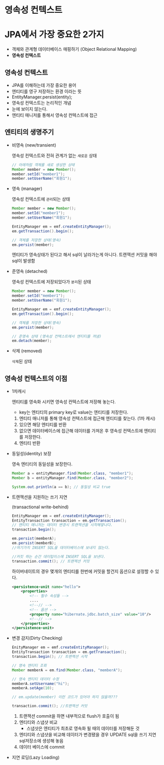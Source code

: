 # 영속성 컨텍스트
# JPA에서 가장 중요한 2가지

- 객체와 관계형 데이터베이스 매핑하기 (Object Relational Mapping)
- **영속성 컨텍스트**

## 영속성 컨텍스트

- JPA를 이해하는데 가장 중요한 용어
- 엔티티를 영구 저장하는 환경 이라는 뜻
- EntityManager.persist(entity);
- 영속성 컨텍스트는 논리적인 개념
- 눈에 보이지 않는다.
- 엔티티 매니저를 통해서 영속성 컨텍스트에 접근

## 엔티티의 생명주기

- 비영속 (new/transient)
    
    영속성 컨텍스트와 전혀 관계가 없는 `새로운` 상태
    
    ```java
    // 아래처럼 객체를 새로 생성한 상태
    Member member = new Member();
    member.setId("member1");
    member.setUserName("회원1");
    ```
    
- 영속 (manager)
    
    영속성 컨텍스트에 `관리`되는 상태
    
    ```java
    Member member = new Member();
    member.setId("member1");
    member.setUserName("회원1");
    
    EntityManager em = emf.createEntityManager();
    em.getTransaction().begin();
    
    // 객체를 저장한 상태(영속)
    em.persist(member);
    ```
    
    엔티티가 영속상태가 된다고 해서 sql이 날라가는게 아니다. 트랜잭션 커밋을 해야 sql이 발생함
    
- 준영속 (detached)
    
    영속성 컨텍스트에 저장되었다가 `분리`된 상태
    
    ```java
    Member member = new Member();
    member.setId("member1");
    member.setUserName("회원1");
    
    EntityManager em = emf.createEntityManager();
    em.getTransaction().begin();
    
    // 객체를 저장한 상태(영속)
    em.persist(member);
    
    // 준영속 상태 (영속성 컨텍스트에서 엔티티를 꺼냄)
    em.detach(member);
    ```
    
- 삭제 (removed)
    
    `삭제`된 상태
    

## 영속성 컨텍스트의 이점

- 1차캐시
    
    엔티티를 영속화 시키면 영속성 컨텍스트에 저장해 놓는다.
    
    - key는 엔티티의 primary key로 value는 엔티티를 저장한다.
    1. 엔티티 매니저를 통해 영속성 컨텍스트에 접근해 엔티티를 찾는다. (1차 캐시)
    2. 있으면 해당 엔티티를 반환
    3. 없으면 데이터베이스에 접근해 데이터를 가져온 후 영속성 컨텍스트에 엔티티를 저장한다.
    4. 엔티티 반환
- 동일성(identity) 보장
    
    영속 엔티티의 동일성을 보장한다.
    
    ```java
    Member a = entityManager.find(Member.class, "member1");
    Member b = entityManager.find(Member.class, "member2");
    
    System.out.println(a == b); // 동일성 비교 true
    ```
    
- 트랜잭션을 지원하는 쓰기 지연
    
    (transactional write-behind)
    
    ```java
    EntityManager em = emf.createEntityManager();
    EntityTransaction transaction = em.getTransaction();
    // 엔티티 매니저는 데이터 변경시 트랜잭션을 시작해얗나다.
    transaction.begin();
    
    em.persist(memberA);
    em.persist(memberB);
    //여기가지 INSERT SQL을 데이터베이스에 보내지 않는다.
    
    //커킷 하는 순간 데이텁이스에 INSERT SQL을 보낸다.
    transaction.commit(); // 트랜잭션 커밋
    ```
    
    하이버네이트의 경우 몇개의 엔티티를 한번에 커밋을 할건지 옵션으로 설정할 수 있다.
    
    ```xml
    <persistence-unit name="hello">
    	<properties>
    		<!-- 필수 속성들 -->
    		....
    		<!--// -->
    		<!-- 옵션 -->
    		<property name="hibernate.jdbc.batch_size" value="10"/>
    		<!--// -->
    	</properties>
    </persistence-unit>
    ```
    
- 변경 감지(Dirty Checking)
    
    ```java
    EnityManager em = emf.createEntityManager();
    EntityTransaction transaction = em.getTransaction();
    transaction.begin(); // 트랜잭션 시작
    
    // 영속 엔티티 조회
    Member memberA = em.find(Member.class, "memberA");
    
    // 영속 엔티티 데이터 수정
    memberA.setUsername("hi");
    memberA.setAge(10);
    
    // em.update(member) 이런 코드가 있어야 하지 않을까???
    
    transaction.commit(); //트랜잭션 커밋
    ```
    
    1. 트랜잭션 commit을 하면 내부적으로 flush가 호출이 됨
    2. 엔티티와 스냅샷 비교
        - 스냅샷은 엔티티가 최초로 영속화 될 때의 데이터를 저장해둔 것
    3. 엔티티와 스냅샷을 비교해 데이터가 변경됐을 경우 UPDATE sql을 쓰기 지연 sql저장소에 생성해 놓음
    4. 데이터 베이스에 commit
- 지연 로딩(Lazy Loading)